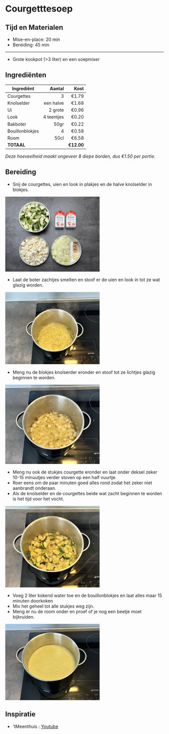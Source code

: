 # Courgetttesoep
## Tijd en Materialen
* Mise-en-place: 20 min
* Bereiding: 45 min
---
* Grote kookpot (>3 liter) en een soepmixer

## Ingrediënten
| Ingrediënt | Aantal | Kost |
|----------|-------------:|------:|
| Courgettes | 3 | €1.79|
| Knolselder | een halve | €1.68|
| Ui | 2 grote | €0.96 |
| Look | 4 teentjes | €0.20 |
| Bakboter | 50gr | €0.22 |
| Bouillonblokjes | 4 | €0.58 |
| Room | 50cl | €6.58 |
| **TOTAAL** || **€12.00** |

*Deze hoeveelheid maakt ongeveer 8 diepe borden, dus €1.50 per portie.*

## Bereiding
* Snij de courgettes, uien en look in plakjes en de halve knolselder in blokjes. 

<img src="/Assets/Pictures/Courgettesoep_miseenplace.png" width="300">

* Laat de boter zachtjes smelten en stoof er de uien en look in tot ze wat glazig worden.

<img src="/Assets/Pictures/Courgettesoep_uien.png" width="300">

* Meng nu de blokjes knolserder eronder en stoof tot ze lichtjes glazig beginnen te worden.

<img src="/Assets/Pictures/Courgettesoep_Knolselder.png" width="300">

* Meng nu ook de stukjes courgette eronder en laat onder deksel zeker 10-15 minuutjes verder stoven op een half vuurtje.
* Roer eens om de paar minuten goed alles rond zodat het zeker niet aanbrandt onderaan.
* Als de knolselder en de courgettes beide wat zacht beginnen te worden is het tijd voor het vocht.

<img src="/Assets/Pictures/Courgettesoep_Courgettes.png" width="300">

* Voeg 2 liter kokend water toe en de bouillonblokjes en laat alles maar 15 minuten doorkoken
* Mix het geheel tot alle stukjes weg zijn.
* Meng er nu de room onder en proef of je nog een beetje moet bijkruiden.

<img src="/Assets/Pictures/Courgettesoep_gemixt.png" width="300">

## Inspiratie
* 'tMeenthuis : [Youtube](https://www.youtube.com/watch?v=IDtjhjakLGA)
